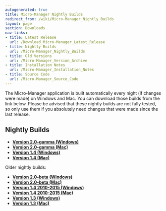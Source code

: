 ```yaml
---
autogenerated: true
title: Micro-Manager Nightly Builds
redirect_from: /wiki/Micro-Manager_Nightly_Builds
layout: page
section: Downloads
nav-links:
- title: Latest Release
  url: /Download_Micro-Manager_Latest_Release
- title: Nightly Builds
  url: /Micro-Manager_Nightly_Builds
- title: Old Versions
  url: /Micro-Manager_Version_Archive
- title: Installation Notes
  url: /Micro-Manager_Installation_Notes
- title: Source Code
  url: /Micro-Manager_Source_Code
---
```


The Micro-Manager application is
built automatically every night (if changes were made) on Windows and
Mac. You can download those builds from the link below. Please be
advised that these nightly builds are not fully tested, so only use them
if you absolutely need changes that were made since the last release.

## Nightly Builds

-   [**Version 2.0-gamma
    (Windows)**](https://valelab4.ucsf.edu/~MM/nightlyBuilds/2.0.0-gamma/Windows)
-   [**Version 2.0-gamma
    (Mac)**](https://valelab4.ucsf.edu/~MM/nightlyBuilds/2.0.0-gamma/Mac)
-   [**Version 1.4
    (Windows)**](http://valelab4.ucsf.edu/~MM/nightlyBuilds/1.4/Windows)
-   [**Version 1.4
    (Mac)**](http://valelab4.ucsf.edu/~MM/nightlyBuilds/1.4/Mac)

Older nightly builds:

-   [**Version 2.0-beta
    (Windows)**](https://valelab4.ucsf.edu/~MM/nightlyBuilds/2.0.0-beta/Windows)
-   [**Version 2.0-beta
    (Mac)**](https://valelab4.ucsf.edu/~MM/nightlyBuilds/2.0.0-beta/Mac)
-   [**Version 1.4 2010-2015
    (Windows)**](http://valelab4.ucsf.edu/~MM/nightlyBuilds/1.4-old/Windows)
-   [**Version 1.4 2010-2015
    (Mac)**](http://valelab4.ucsf.edu/~MM/nightlyBuilds/1.4-old/Mac)
-   [**Version 1.3
    (Windows)**](http://valelab4.ucsf.edu/~MM/nightlyBuilds/1.3/Windows)
-   [**Version 1.3
    (Mac)**](http://valelab4.ucsf.edu/~MM/nightlyBuilds/1.3/Mac)
